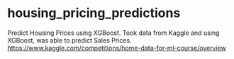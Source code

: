 # housing_pricing_predictions
Predict Housing Prices using XGBoost. Took data from Kaggle and using XGBoost, was able to predict Sales Prices. https://www.kaggle.com/competitions/home-data-for-ml-course/overview
